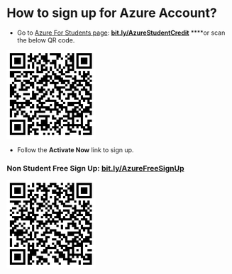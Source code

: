 # How to sign up for Azure Account?

* Go to [Azure For Students page](https://azure.microsoft.com/en-us/free/students/?WT.mc_id=github-mixedrealitycurriculum-ayyonet): [**bit.ly/AzureStudentCredit**](http://bit.ly/AzureStudentCredit) ****or scan the below QR code.

![Azure Student Credit link](../../../.gitbook/assets/azurestudentcredit.png)

* Follow the **Activate Now** link to sign up.

### Non Student Free Sign Up: [bit.ly/AzureFreeSignUp](https://azure.microsoft.com/en-us/free/?WT.mc_id=github-mixedrealitycurriculum-ayyonet)

![Azure Free Sign Up](../../../.gitbook/assets/azurefreesignup.png)



